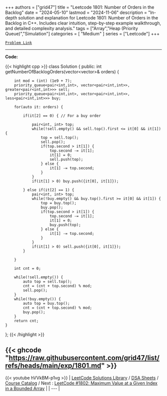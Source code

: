 
+++
authors = ["grid47"]
title = "Leetcode 1801: Number of Orders in the Backlog"
date = "2024-05-10"
lastmod = "2024-11-06"
description = "In-depth solution and explanation for Leetcode 1801: Number of Orders in the Backlog in C++. Includes clear intuition, step-by-step example walkthrough, and detailed complexity analysis."
tags = ["Array","Heap (Priority Queue)","Simulation"]
categories = [
    "Medium"
]
series = ["Leetcode"]
+++



[`Problem Link`](https://leetcode.com/problems/number-of-orders-in-the-backlog/description/)

---
**Code:**

{{< highlight cpp >}}
class Solution {
public:
    int getNumberOfBacklogOrders(vector<vector<int>>& orders) {
        
        int mod = (int) (1e9 + 7);
        priority_queue<pair<int,int>, vector<pair<int,int>>, greater<pair<int,int>>> sell;
        priority_queue<pair<int,int>, vector<pair<int,int>>, less<pair<int,int>>> buy;        
        
        for(auto it: orders) {
            
            if(it[2] == 0) { // For a buy order
                
                pair<int, int> top;
                while(!sell.empty() && sell.top().first <= it[0] && it[1]) {
                    top = sell.top();
                    sell.pop();
                    if(top.second > it[1]) {
                        top.second -= it[1];
                        it[1] = 0;
                        sell.push(top);
                    } else {
                        it[1] -= top.second;
                    }
                }
                if(it[1] > 0) buy.push({it[0], it[1]});
                
            } else if(it[2] == 1) {
                pair<int, int> top;
                while(!buy.empty() && buy.top().first >= it[0] && it[1]) {
                    top = buy.top();
                    buy.pop();
                    if(top.second > it[1]) {
                        top.second -= it[1];
                        it[1] = 0;
                        buy.push(top);
                    } else {
                        it[1] -= top.second;
                    }
                }
                if(it[1] > 0) sell.push({it[0], it[1]});              
            }
            
        }
        
        int cnt = 0;
        
        while(!sell.empty()) {
            auto top = sell.top();
            cnt = (cnt + top.second) % mod;
            sell.pop();
        }
        while(!buy.empty()) {
            auto top = buy.top();
            cnt = (cnt + top.second) % mod;
            buy.pop();
        }        
        return cnt;
    }
};
{{< /highlight >}}

{{< ghcode "https://raw.githubusercontent.com/grid47/list/refs/heads/main/exp/1801.md" >}}
---
{{< youtube hVVkBM-p1vg >}}
| [LeetCode Solutions Library](https://grid47.xyz/leetcode/) / [DSA Sheets](https://grid47.xyz/sheets/) / [Course Catalog](https://grid47.xyz/courses/) / Next : [LeetCode #1802: Maximum Value at a Given Index in a Bounded Array](https://grid47.xyz/posts/leetcode-1802-maximum-value-at-a-given-index-in-a-bounded-array-solution/) |
| --- |
